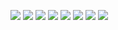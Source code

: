 ![](https://64.media.tumblr.com/9fd57c42e41d75cd2a8d364f1c27ca89/39ba1bd4065f00fc-05/s640x960/a8f95d7a7e2b943d4868de5f9256c8e912dfe427.pnj)
![](https://64.media.tumblr.com/a450a0f69f81ab9e3cd28b2d55da7362/be372c5b68ae3e6c-31/s640x960/9ed909e18d913015a1fccca2c083244cfaa6d535.pnj)
![](https://64.media.tumblr.com/b930ed38177c3441ed890013e549cf61/f4b4e737ef52453e-fa/s640x960/9354a4421f8e03a95f0185b2841a796f5cd9dcfa.gifv)
![](https://64.media.tumblr.com/5d1064e6f8d72cae99610e2a319b1f3d/8c45ecb10202071d-33/s640x960/be200ffaf31ba4a757bbb56c3d659af3dad56cce.gifv)
![](https://64.media.tumblr.com/1f320967124611448a24bee2477a2810/76d97e8ae108454d-86/s100x200/708d193a0d1a01ccdd435f6d7c603188e6ed322f.pnj)
![](https://64.media.tumblr.com/6003ef6bc8526cb0303bc6ba78f4dc1e/76d97e8ae108454d-5e/s100x200/79a3bf082ba02026cd0e7e3e9c6096b6c40fd3e4.gifv)
![](https://64.media.tumblr.com/2a46d5ee526a35e8b36edc24825ef062/76d97e8ae108454d-a3/s100x200/f242c18437cb89fedb75bf6dfa95d924ecbbf599.pnj)
![](https://64.media.tumblr.com/872bf7cf872ae9dca77ed8c8e2efcf8b/39ba1bd4065f00fc-34/s640x960/7e1d3793807c86505be8215e23e7ed8b98e203a0.pnj)
